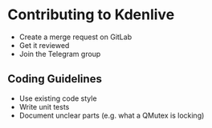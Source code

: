 # Contributing to Kdenlive

* Create a merge request on GitLab
* Get it reviewed
* Join the Telegram group

## Coding Guidelines

* Use existing code style
* Write unit tests
* Document unclear parts (e.g. what a QMutex is locking)
